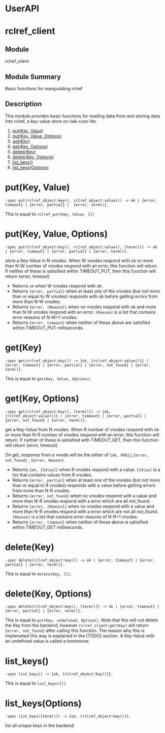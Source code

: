 # UserAPI

# rclref_client

## Module 

rclref_client

## Module Summary

Basic functions for manipulating rclref

## Description

This module provides basic funcitons for reading data from and storing data into rclref, a key-value store on riak-core-lite.


1.  [put(Key, Value)](#org2a20286)
2.  [put(Key, Value, Options)](#org6c12821)
3.  [get(Key)](#org382c11b)
4.  [get(Key, Options)](#orga550d0d)
5.  [delete(Key)](#org0e2e4db)
6.  [delete(Key, Options)](#orgc8da9eb)
7.  [list_keys()](#orge119355)
8.  [list_keys(Options)](#orgad0f234)


<a id="org2a20286"></a>

# put(Key, Value)

    -spec put(rclref_object:key(), rclref_object:value()) -> ok | {error, timeout} | {error, partial} |  {error, term()}.

This is equal to `rclref_put(Key, Value, [])`


<a id="org6c12821"></a>

# put(Key, Value, Options)

    -spec put(rclref_object:key(), rclref_object:value(), [term()]) -> ok | {error, timeout} | {error, partial} | {error, term()}.

store a Key-Value in N vnodes. When W vnodes respond with ok or more than N-W number of vnodes respond with an error, this function will return. If neither of these is satisified within TIMEOUT_PUT, then this function will return {error, timeout}

  - Returns `ok` when W vnodes respond with ok.
  - Returns `{error, partial}` when at least one of the vnodes (but not more than or equal to W vnodes) responds with ok before getting errors from more than N-W vnodes.
  - Returns `{error, [Reason]}` when no vnodes respond with ok and more than N-W vnodes respond with an error.  `[Reason]` is a list that contains error reasons of N-W+1 vnodes.
  - Returns `{error, timeout}` when neither of these above are satisfied within TIMEOUT_PUT milliseconds.


<a id="org382c11b"></a>

# get(Key)

    -spec get(rclref_object:key()) -> {ok, [rclref_object:value()]} | {error, timeout} | {error, partial} | {error, not_found} | {error, term()}.


This is equal to `get(Key, Value, Options)`.

<a id="orga550d0d"></a>

# get(Key, Options)

    -spec get(rclref_object:key(), [term()]) -> {ok, [rclref_object:value()]} | {error, timeout} | {error, partial} | {error, not_found} | {error, term()}.

get a Key-Value from N vnodes. When R number of vnodes respond with ok or more than N-R number of vnodes respond with an error, this fucntion will return. If neither of these is satisified with TIMEOUT_GET, then this function will return {error, timeout}

On get, response from a vnode will be the either of `{ok, RObj}`,`{error, not_found}` , `{error, Reason}`  

<a id="orgefd1cd5"></a>


- Returns `{ok, [Value]}` when R vnodes respond with a value.   `[Value]` is a list that contains values from R vnodes.
- Returns `{error, partial}` when at least one of the vnodes (but not more than or equal to R vnodes) responds with a value before getting errors from more than N-R vnodes.
- Returns `{error, not_found}` when no vnodes respond with a value and more than N-R vnodes respond with a error which are all not_found.
- Returns `{error, [Reason]}` when no vnodes respond with a value and more than N-R vnodes respond with a error which are not all not_found. `[Reason]` is a list that contains error reasons of N-R+1 vnodes.
- Returns `{error, timeout}` when neither of these above is satisified within TIMEOUT_GET milliseconds.

<a id="org0e2e4db"></a>

# delete(Key)

    -spec delete(rclref_object:key()) -> ok | {error, timeout} | {error, partial} | {error, term()}.

This is equal to `delete(Key, [])`.


<a id="orgc8da9eb"></a>

# delete(Key, Options)

    -spec delete(rclref_object:key(), [term()]) -> ok | {error, timeout} | {error, partial} | {error, term()}.

This is equal to `put(Key, undefined, Options)`.
Note that this will not delete the Key from the backend, however `rclref_client:get(Key)` will return `{error, not_found}` after calling this function.
The reason why this is implemeted this way is explained in the [TODO] section.
A Key-Value with an undefined value is called a tombstone.


<a id="orge119355"></a>

# list_keys()

    -spec list_keys() -> {ok, [rclref_object:key()]}. 

This is equal to `list_keys([])`.

<a id="orgad0f234"></a>

# list_keys(Options)

    -spec list_keys([term()]) -> {ok, [rclref_object:key()]}. 


list all unique keys in the backend.

